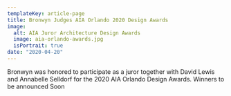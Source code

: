 ```yaml
---
templateKey: article-page
title: Bronwyn Judges AIA Orlando 2020 Design Awards
image:
  alt: AIA Juror Architecture Design Awards
  image: aia-orlando-awards.jpg
  isPortrait: true
date: "2020-04-20"
---
```


Bronwyn was honored to participate as a juror together with David Lewis and Annabelle Selldorf for the 2020 AIA Orlando Design Awards. Winners to be announced Soon
